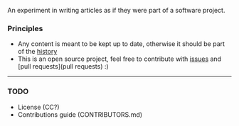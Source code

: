 An experiment in writing articles as if they were part of a software project.

### Principles

- Any content is meant to be kept up to date, otherwise it should be part of the [history](https://github.com/frosas/writings/commits/master)
- This is an open source project, feel free to contribute with [issues](https://github.com/frosas/writings/issues) and [pull requests](pull requests) :)

---

### TODO

- License (CC?)
- Contributions guide (CONTRIBUTORS.md)
